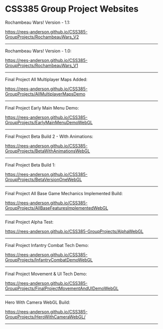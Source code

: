 # CSS385 Group Project Websites

Rochambeau Wars! Version - 1.1: 

<https://rees-anderson.github.io/CSS385-GroupProjects/RochambeauWars_V2>

------------------------------------------------------------------------------------------

Rochambeau Wars! Version - 1.0: 

<https://rees-anderson.github.io/CSS385-GroupProjects/RochambeauWars_V1>

------------------------------------------------------------------------------------------

Final Project All Multiplayer Maps Added: 

<https://rees-anderson.github.io/CSS385-GroupProjects/AllMultiplayerMapsDemo>

------------------------------------------------------------------------------------------

Final Project Early Main Menu Demo: 

<https://rees-anderson.github.io/CSS385-GroupProjects/EarlyMainMenuDemoWebGL>

------------------------------------------------------------------------------------------

Final Project Beta Build 2 - With Animations: 

<https://rees-anderson.github.io/CSS385-GroupProjects/BetaWithAnimationsWebGL>

------------------------------------------------------------------------------------------

Final Project Beta Build 1: 

<https://rees-anderson.github.io/CSS385-GroupProjects/BetaVersionOneWebGL>

------------------------------------------------------------------------------------------

Final Project All Base Game Mechanics Implemented Build: 

<https://rees-anderson.github.io/CSS385-GroupProjects/AllBaseFeaturesImplementedWebGL>

------------------------------------------------------------------------------------------

Final Project Alpha Test: 

<https://rees-anderson.github.io/CSS385-GroupProjects/AlphaWebGL>

------------------------------------------------------------------------------------------

Final Project Infantry Combat Tech Demo: 

<https://rees-anderson.github.io/CSS385-GroupProjects/InfantryCombatDemoWebGL>

------------------------------------------------------------------------------------------

Final Project Movement & UI Tech Demo: 

<https://rees-anderson.github.io/CSS385-GroupProjects/FinalProjectMovementAndUIDemoWebGL>

------------------------------------------------------------------------------------------

Hero With Camera WebGL Build: 

<https://rees-anderson.github.io/CSS385-GroupProjects/HeroWithCameraWebGL/>

------------------------------------------------------------------------------------------
